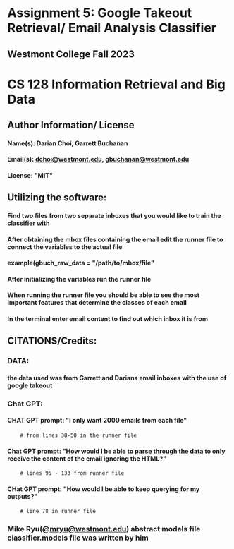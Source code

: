 

# Assignment 5: Google Takeout Retrieval/ Email Analysis Classifier
## Westmont College Fall 2023

# CS 128 Information Retrieval and Big Data

## Author Information/ License
#### Name(s): Darian Choi, Garrett Buchanan 
#### Email(s): dchoi@westmont.edu, gbuchanan@westmont.edu
#### License: "MIT" 

## Utilizing the software: 
#### Find two files from two separate inboxes that you would like to train the classifier with
#### After obtaining the mbox files containing the email edit the runner file to connect the variables to the actual file 
#### example(gbuch_raw_data = "/path/to/mbox/file"
#### After initializing the variables run the runner file
#### When running the runner file you should be able to see the most important features that determine the classes of each email 
#### In the terminal enter email content to find out which inbox it is from


## CITATIONS/Credits:
### DATA:
  #### the data used was from Garrett and Darians email inboxes with the use of google takeout
### Chat GPT:
  #### CHAT GPT prompt: "I only want 2000 emails from each file"
        # from lines 38-50 in the runner file
  #### Chat GPT prompt: "How would I be able to parse through the data to only receive the content of the email ignoring the HTML?"
        # lines 95 - 133 from runner file 
  #### CHat GPT prompt: "How would I be able to keep querying for my outputs?"
        # line 78 in runner file  
  
### Mike Ryu(@mryu@westmont.edu) abstract models file classifier.models file was written by him 


